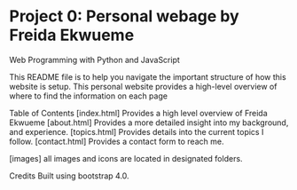 # Project 0: Personal webage by Freida Ekwueme

Web Programming with Python and JavaScript

This README file is to help you navigate the important structure of how this website is setup. This personal website provides a high-level overview of where to find the information on each page

Table of Contents
[index.html] Provides a high level overview of Freida Ekwueme
[about.html] Provides a more detailed insight into my background, and experience.
[topics.html] Provides details into the current topics I follow.
[contact.html] Provides a contact form to reach me.

[images] all images and icons are located in designated folders.

Credits
Built using bootstrap 4.0.



